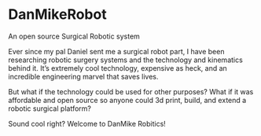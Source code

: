 # DanMikeRobot
An open source Surgical Robotic system

Ever since my pal Daniel sent me a surgical robot part, I have been researching robotic surgery systems and the technology and kinematics behind it. It’s extremely cool technology, expensive as heck, and an incredible engineering marvel that saves lives.

But what if the technology could be used for other purposes? What if it was affordable and open source so anyone could 3d print, build, and extend a robotic surgical platform?

Sound cool right? Welcome to DanMike Robitics!
